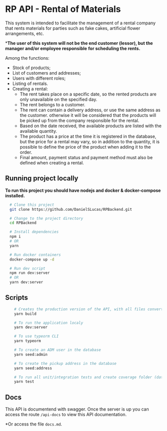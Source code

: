 # RP API - Rental of Materials

This system is intended to facilitate the management of a rental company that rents materials for parties such as fake cakes, artificial flower arrangements, etc.

***The user of this system will not be the end customer (lessor), but the manager and/or employee responsible** **for scheduling the rents.**

Among the functions:

- Stock of products;
- List of customers and addresses;
- Users with different roles;
- Listing of rentals.
- Creating a rental:
   - The rent takes place on a specific date, so the rented products are only unavailable on the specified day.
   - The rent belongs to a customer.
   - The rent can contain a delivery address, or use the same address as the customer. otherwise it will be
     considered that the products will be picked up from the company responsible for the rental.
   - Based on the date received, the available products are listed with the available quantity.
   - The product has a price at the time it is registered in the database, but the price for a rental may vary, so
     in addition to the quantity, it is possible to define the price of the product when adding it to the order.
   - Final amount, payment status and payment method must also be defined when creating a rental.

## Running project locally

**To run this project you should have nodejs and docker & docker-compose installed.**

```bash
  # Clone this project
  git clone https://github.com/DanielSLucas/RPBackend.git

  # Change to the project directory
  cd RPBackend

  # Install dependencies
  npm i
  # OR
  yarn

  # Run docker containers
  docker-compose up -d

  # Run dev script
  npm run dev:server
  # OR
  yarn dev:server

```

## Scripts

```bash
    # Creates the production version of the API, with all files converted from .ts to .js
    yarn build

    # To run the application localy
    yarn dev:server

    # To use typeorm CLI
    yarn typeorm

    # To create an ADM user in the database
    yarn seed:admin

    # To create the pickup address in the database
    yarn seed:address

    # To run all unit/integration tests and create coverage folder (databases should be runnin for this)
    yarn test
```

## Docs

This API is documentend with swagger. Once the server is up you can access the route
`/api-docs` to view this API documentation.

*Or access the file `docs.md`.
